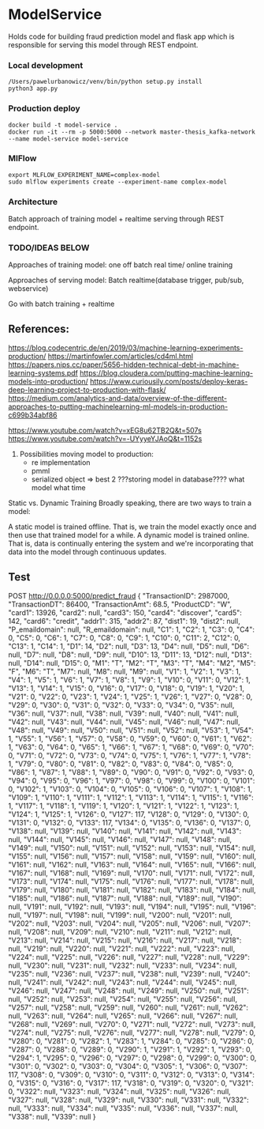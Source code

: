 # ModelService
Holds code for building fraud prediction model and flask app which is responsible for serving this model through REST 
endpoint. 

### Local development
    /Users/pawelurbanowicz/venv/bin/python setup.py install
    python3 app.py
    
### Production deploy
    docker build -t model-service .
    docker run -it --rm -p 5000:5000 --network master-thesis_kafka-network --name model-service model-service

### MlFlow
    export MLFLOW_EXPERIMENT_NAME=complex-model
    sudo mlflow experiments create --experiment-name complex-model
    
### Architecture 
Batch approach of training model + realtime serving through REST endpoint.


### TODO/IDEAS BELOW

Approaches of training model:
one off
batch
real time/ online training 

Approaches of serving model:
Batch
realtime(database trigger, pub/sub, webservice)

Go with batch training + realtime

## References:
https://blog.codecentric.de/en/2019/03/machine-learning-experiments-production/
https://martinfowler.com/articles/cd4ml.html
https://papers.nips.cc/paper/5656-hidden-technical-debt-in-machine-learning-systems.pdf
https://blog.cloudera.com/putting-machine-learning-models-into-production/
https://www.curiousily.com/posts/deploy-keras-deep-learning-project-to-production-with-flask/ 
https://medium.com/analytics-and-data/overview-of-the-different-approaches-to-putting-machinelearning-ml-models-in-production-c699b34abf86

https://www.youtube.com/watch?v=xEG8u62TB2Q&t=507s
https://www.youtube.com/watch?v=-UYyyeYJAoQ&t=1152s
1. Possibilities moving model to production:
    * re implementation
    * pmml
    * serialized object => best
2 ???storing model in database???? what model what time 




Static vs. Dynamic Training
Broadly speaking, there are two ways to train a model:

A static model is trained offline. That is, we train the model exactly once and then use that trained model for a while.
A dynamic model is trained online. That is, data is continually entering the system and we're incorporating that data into the model through continuous updates.

## Test

POST http://0.0.0.0:5000/predict_fraud
{
    "TransactionID": 2987000,
    "TransactionDT": 86400,
    "TransactionAmt": 68.5,
    "ProductCD": "W",
    "card1": 13926,
    "card2": null,
    "card3": 150,
    "card4": "discover",
    "card5": 142,
    "card6": "credit",
    "addr1": 315,
    "addr2": 87,
    "dist1": 19,
    "dist2": null,
    "P_emaildomain": null,
    "R_emaildomain": null,
    "C1": 1,
    "C2": 1,
    "C3": 0,
    "C4": 0,
    "C5": 0,
    "C6": 1,
    "C7": 0,
    "C8": 0,
    "C9": 1,
    "C10": 0,
    "C11": 2,
    "C12": 0,
    "C13": 1,
    "C14": 1,
    "D1": 14,
    "D2": null,
    "D3": 13,
    "D4": null,
    "D5": null,
    "D6": null,
    "D7": null,
    "D8": null,
    "D9": null,
    "D10": 13,
    "D11": 13,
    "D12": null,
    "D13": null,
    "D14": null,
    "D15": 0,
    "M1": "T",
    "M2": "T",
    "M3": "T",
    "M4": "M2",
    "M5": "F",
    "M6": "T",
    "M7": null,
    "M8": null,
    "M9": null,
    "V1": 1,
    "V2": 1,
    "V3": 1,
    "V4": 1,
    "V5": 1,
    "V6": 1,
    "V7": 1,
    "V8": 1,
    "V9": 1,
    "V10": 0,
    "V11": 0,
    "V12": 1,
    "V13": 1,
    "V14": 1,
    "V15": 0,
    "V16": 0,
    "V17": 0,
    "V18": 0,
    "V19": 1,
    "V20": 1,
    "V21": 0,
    "V22": 0,
    "V23": 1,
    "V24": 1,
    "V25": 1,
    "V26": 1,
    "V27": 0,
    "V28": 0,
    "V29": 0,
    "V30": 0,
    "V31": 0,
    "V32": 0,
    "V33": 0,
    "V34": 0,
    "V35": null,
    "V36": null,
    "V37": null,
    "V38": null,
    "V39": null,
    "V40": null,
    "V41": null,
    "V42": null,
    "V43": null,
    "V44": null,
    "V45": null,
    "V46": null,
    "V47": null,
    "V48": null,
    "V49": null,
    "V50": null,
    "V51": null,
    "V52": null,
    "V53": 1,
    "V54": 1,
    "V55": 1,
    "V56": 1,
    "V57": 0,
    "V58": 0,
    "V59": 0,
    "V60": 0,
    "V61": 1,
    "V62": 1,
    "V63": 0,
    "V64": 0,
    "V65": 1,
    "V66": 1,
    "V67": 1,
    "V68": 0,
    "V69": 0,
    "V70": 0,
    "V71": 0,
    "V72": 0,
    "V73": 0,
    "V74": 0,
    "V75": 1,
    "V76": 1,
    "V77": 1,
    "V78": 1,
    "V79": 0,
    "V80": 0,
    "V81": 0,
    "V82": 0,
    "V83": 0,
    "V84": 0,
    "V85": 0,
    "V86": 1,
    "V87": 1,
    "V88": 1,
    "V89": 0,
    "V90": 0,
    "V91": 0,
    "V92": 0,
    "V93": 0,
    "V94": 0,
    "V95": 0,
    "V96": 1,
    "V97": 0,
    "V98": 0,
    "V99": 0,
    "V100": 0,
    "V101": 0,
    "V102": 1,
    "V103": 0,
    "V104": 0,
    "V105": 0,
    "V106": 0,
    "V107": 1,
    "V108": 1,
    "V109": 1,
    "V110": 1,
    "V111": 1,
    "V112": 1,
    "V113": 1,
    "V114": 1,
    "V115": 1,
    "V116": 1,
    "V117": 1,
    "V118": 1,
    "V119": 1,
    "V120": 1,
    "V121": 1,
    "V122": 1,
    "V123": 1,
    "V124": 1,
    "V125": 1,
    "V126": 0,
    "V127": 117,
    "V128": 0,
    "V129": 0,
    "V130": 0,
    "V131": 0,
    "V132": 0,
    "V133": 117,
    "V134": 0,
    "V135": 0,
    "V136": 0,
    "V137": 0,
    "V138": null,
    "V139": null,
    "V140": null,
    "V141": null,
    "V142": null,
    "V143": null,
    "V144": null,
    "V145": null,
    "V146": null,
    "V147": null,
    "V148": null,
    "V149": null,
    "V150": null,
    "V151": null,
    "V152": null,
    "V153": null,
    "V154": null,
    "V155": null,
    "V156": null,
    "V157": null,
    "V158": null,
    "V159": null,
    "V160": null,
    "V161": null,
    "V162": null,
    "V163": null,
    "V164": null,
    "V165": null,
    "V166": null,
    "V167": null,
    "V168": null,
    "V169": null,
    "V170": null,
    "V171": null,
    "V172": null,
    "V173": null,
    "V174": null,
    "V175": null,
    "V176": null,
    "V177": null,
    "V178": null,
    "V179": null,
    "V180": null,
    "V181": null,
    "V182": null,
    "V183": null,
    "V184": null,
    "V185": null,
    "V186": null,
    "V187": null,
    "V188": null,
    "V189": null,
    "V190": null,
    "V191": null,
    "V192": null,
    "V193": null,
    "V194": null,
    "V195": null,
    "V196": null,
    "V197": null,
    "V198": null,
    "V199": null,
    "V200": null,
    "V201": null,
    "V202": null,
    "V203": null,
    "V204": null,
    "V205": null,
    "V206": null,
    "V207": null,
    "V208": null,
    "V209": null,
    "V210": null,
    "V211": null,
    "V212": null,
    "V213": null,
    "V214": null,
    "V215": null,
    "V216": null,
    "V217": null,
    "V218": null,
    "V219": null,
    "V220": null,
    "V221": null,
    "V222": null,
    "V223": null,
    "V224": null,
    "V225": null,
    "V226": null,
    "V227": null,
    "V228": null,
    "V229": null,
    "V230": null,
    "V231": null,
    "V232": null,
    "V233": null,
    "V234": null,
    "V235": null,
    "V236": null,
    "V237": null,
    "V238": null,
    "V239": null,
    "V240": null,
    "V241": null,
    "V242": null,
    "V243": null,
    "V244": null,
    "V245": null,
    "V246": null,
    "V247": null,
    "V248": null,
    "V249": null,
    "V250": null,
    "V251": null,
    "V252": null,
    "V253": null,
    "V254": null,
    "V255": null,
    "V256": null,
    "V257": null,
    "V258": null,
    "V259": null,
    "V260": null,
    "V261": null,
    "V262": null,
    "V263": null,
    "V264": null,
    "V265": null,
    "V266": null,
    "V267": null,
    "V268": null,
    "V269": null,
    "V270": 0,
    "V271": null,
    "V272": null,
    "V273": null,
    "V274": null,
    "V275": null,
    "V276": null,
    "V277": null,
    "V278": null,
    "V279": 0,
    "V280": 0,
    "V281": 0,
    "V282": 1,
    "V283": 1,
    "V284": 0,
    "V285": 0,
    "V286": 0,
    "V287": 0,
    "V288": 0,
    "V289": 0,
    "V290": 1,
    "V291": 1,
    "V292": 1,
    "V293": 0,
    "V294": 1,
    "V295": 0,
    "V296": 0,
    "V297": 0,
    "V298": 0,
    "V299": 0,
    "V300": 0,
    "V301": 0,
    "V302": 0,
    "V303": 0,
    "V304": 0,
    "V305": 1,
    "V306": 0,
    "V307": 117,
    "V308": 0,
    "V309": 0,
    "V310": 0,
    "V311": 0,
    "V312": 0,
    "V313": 0,
    "V314": 0,
    "V315": 0,
    "V316": 0,
    "V317": 117,
    "V318": 0,
    "V319": 0,
    "V320": 0,
    "V321": 0,
    "V322": null,
    "V323": null,
    "V324": null,
    "V325": null,
    "V326": null,
    "V327": null,
    "V328": null,
    "V329": null,
    "V330": null,
    "V331": null,
    "V332": null,
    "V333": null,
    "V334": null,
    "V335": null,
    "V336": null,
    "V337": null,
    "V338": null,
    "V339": null
  }

